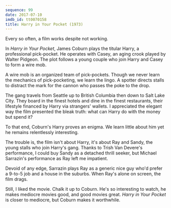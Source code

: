 ```yaml
---
sequence: 99
date: 2017-07-10
imdb_id: tt0070158
title: Harry in Your Pocket (1973)
---
```


Every so often, a film works despite not working.

In _Harry in Your Pocket_, James Coburn plays the titular Harry, a professional pick-pocket. He operates with Casey, an aging crook played by Walter Pidgeon. The plot follows a young couple who join Harry and Casey to form a wire mob.

A wire mob is an organized team of pick-pockets. Though we never learn the mechanics of pick-pocketing, we learn the lingo. A spotter directs stalls to distract the mark for the cannon who passes the poke to the drop.

The gang travels from Seattle up to British Columbia then down to Salt Lake City. They board in the finest hotels and dine in the finest restaurants, their lifestyle financed by Harry via strangers' wallets. I appreciated the elegant way the film presented the bleak truth: what can Harry do with the money but spend it?

To that end, Coburn's Harry proves an enigma. We learn little about him yet he remains relentlessly interesting.

The trouble is, the film isn't about Harry, it's about Ray and Sandy, the young stalls who join Harry's gang. Thanks to Trish Van Devere's performance, I could buy Sandy as a detached thrill seeker, but Michael Sarrazin's performance as Ray left me impatient.

Devoid of any edge, Sarrazin plays Ray as a generic nice guy who'd prefer a 9-to-5 job and a house in the suburbs. When Ray's alone on screen, the film drags. 

Still, I liked the movie. Chalk it up to Coburn. He's so interesting to watch, he makes mediocre movies good, and good movies great. _Harry in Your Pocket_ is closer to mediocre, but Coburn makes it worthwhile.